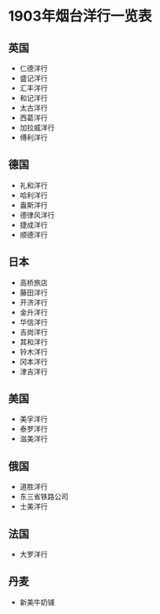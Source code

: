 # 1903年烟台洋行一览表

## 英国

* 仁德洋行
* 盛记洋行
* 汇丰洋行
* 和记洋行
* 太古洋行
* 西葛洋行
* 加拉威洋行
* 傅利洋行

## 德国

* 礼和洋行
* 哈利洋行
* 盎斯洋行
* 德律风洋行
* 捷成洋行
* 顺德洋行

## 日本

* 高桥旅店
* 藤田洋行
* 开济洋行
* 金升洋行
* 华信洋行
* 吉岗洋行
* 其和洋行
* 铃木洋行
* 冈本洋行
* 津吉洋行

## 美国

* 美孚洋行
* 泰罗洋行
* 滋美洋行

## 俄国

* 道胜洋行
* 东三省铁路公司
* 士美洋行

## 法国

* 大罗洋行

## 丹麦

* 新美牛奶铺